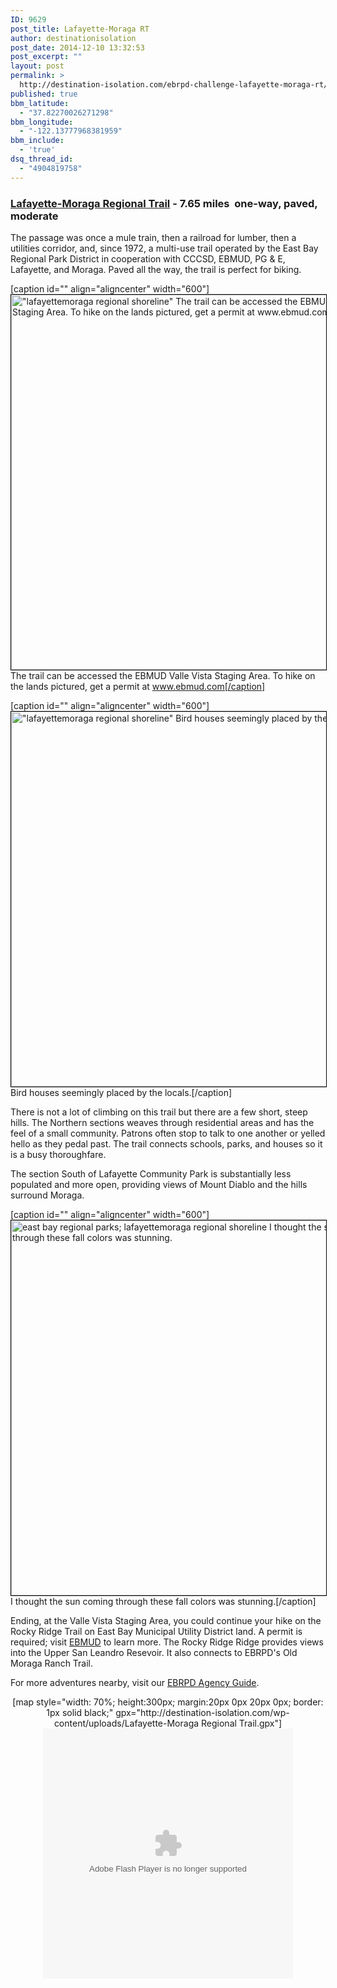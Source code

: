 ```yaml
---
ID: 9629
post_title: Lafayette-Moraga RT
author: destinationisolation
post_date: 2014-12-10 13:32:53
post_excerpt: ""
layout: post
permalink: >
  http://destination-isolation.com/ebrpd-challenge-lafayette-moraga-rt/
published: true
bbm_latitude:
  - "37.82270026271298"
bbm_longitude:
  - "-122.13777968381959"
bbm_include:
  - 'true'
dsq_thread_id:
  - "4904819758"
---
```

<h3><span style="text-decoration: underline;">Lafayette-Moraga Regional Trail</span> - 7.65 miles  one-way, paved, moderate</h3>
The passage was once a mule train, then a railroad for lumber, then a utilities corridor, and, since 1972, a multi-use trail operated by the East Bay Regional Park District in cooperation with CCCSD, EBMUD, PG &amp; E, Lafayette, and Moraga. Paved all the way, the trail is perfect for biking.

[caption id="" align="aligncenter" width="600"]<a href="http://photos.destination-isolation.com/East-Bay-Regional-Park-Distric/Lafayette-Moraga-RT/i-bbCWG58" target="_blank"><img class="aligncenter" style="border: 1px solid black;" title="DSC_3285.jpg" src="http://photos.destination-isolation.com/East-Bay-Regional-Park-Distric/Lafayette-Moraga-RT/i-bbCWG58/0/M/DSC_3285-M.jpg" alt="&quot;lafayettemoraga regional shoreline&quot; The trail can be accessed the EBMUD Valle Vista Staging Area. To hike on the lands pictured, get a permit at www.ebmud.com" width="600" /></a> The trail can be accessed the EBMUD Valle Vista Staging Area. To hike on the lands pictured, get a permit at www.ebmud.com[/caption]

[caption id="" align="aligncenter" width="600"]<a href="http://photos.destination-isolation.com/East-Bay-Regional-Park-Distric/Lafayette-Moraga-RT/i-4G2wvbt" target="_blank"><img class="aligncenter" style="border: 1px solid black;" title="DSC_3294.jpg" src="http://photos.destination-isolation.com/East-Bay-Regional-Park-Distric/Lafayette-Moraga-RT/i-4G2wvbt/0/M/DSC_3294-M.jpg" alt="&quot;lafayettemoraga regional shoreline&quot; Bird houses seemingly placed by the locals." width="600" /></a> Bird houses seemingly placed by the locals.[/caption]

There is not a lot of climbing on this trail but there are a few short, steep hills. The Northern sections weaves through residential areas and has the feel of a small community. Patrons often stop to talk to one another or yelled hello as they pedal past. The trail connects schools, parks, and houses so it is a busy thoroughfare.

The section South of Lafayette Community Park is substantially less populated and more open, providing views of Mount Diablo and the hills surround Moraga.

[caption id="" align="aligncenter" width="600"]<a href="http://photos.destination-isolation.com/East-Bay-Regional-Park-Distric/Lafayette-Moraga-RT/i-LbMQnKV" target="_blank"><img class="aligncenter" style="border: 1px solid black;" title="DSC_3277.jpg" src="http://photos.destination-isolation.com/East-Bay-Regional-Park-Distric/Lafayette-Moraga-RT/i-LbMQnKV/0/M/DSC_3277-M.jpg" alt="east bay regional parks; lafayettemoraga regional shoreline I thought the sun coming through these fall colors was stunning." width="600" /></a> I thought the sun coming through these fall colors was stunning.[/caption]

Ending, at the Valle Vista Staging Area, you could continue your hike on the Rocky Ridge Trail on East Bay Municipal Utility District land. A permit is required; visit <a title="EBMUD" href="http://www.ebmud.com" target="_blank">EBMUD</a> to learn more. The Rocky Ridge Ridge provides views into the Upper San Leandro Resevoir. It also connects to EBRPD's Old Moraga Ranch Trail.

For more adventures nearby, visit our <a title="East Bay RPD" href="http://destination-isolation.com/regional-guides/east-bay-rpd/">EBRPD Agency Guide</a>.
<div align="center">[map style="width: 70%; height:300px; margin:20px 0px 20px 0px; border: 1px solid black;" gpx="http://destination-isolation.com/wp-content/uploads/Lafayette-Moraga Regional Trail.gpx"]</div>
<div align="center"></div>
<div align="center"><object id="ssidx" width="400" height="400" classid="clsid:D27CDB6E-AE6D-11cf-96B8-444553540000"><param name="movie" value="http://cdn.smugmug.com/ria/ShizamSlides-2013072402.swf" /><param name="flashVars" value="AlbumID=45643935&amp;AlbumKey=wVG8C9&amp;transparent=true&amp;bgColor=&amp;borderThickness=&amp;borderColor=&amp;useInside=&amp;endPoint=&amp;mainHost=cdn.smugmug.com&amp;VersionNos=2013072402&amp;width=400&amp;height=400&amp;clickToImage=true&amp;captions=true&amp;showThumbs=true&amp;autoStart=true&amp;showSpeed=true&amp;pageStyle=black&amp;showButtons=true&amp;randomStart=false&amp;randomize=true&amp;splash=http%3A%2F%2Fwww.smugmug.com%2Fimg%2Fria%2FShizamSlides%2Fsmugmug_black.png&amp;splashDelay=0&amp;crossFadeSpeed=350" /><param name="wmode" value="transparent" /><param name="allowNetworking" value="all" /><param name="allowScriptAccess" value="always" /><embed src="http://cdn.smugmug.com/ria/ShizamSlides-2013072402.swf" flashvars="AlbumID=45643935&amp;AlbumKey=wVG8C9&amp;transparent=true&amp;bgColor=&amp;borderThickness=&amp;borderColor=&amp;useInside=&amp;endPoint=&amp;mainHost=cdn.smugmug.com&amp;VersionNos=2013072402&amp;width=400&amp;height=400&amp;clickToImage=true&amp;captions=true&amp;showThumbs=true&amp;autoStart=true&amp;showSpeed=true&amp;pageStyle=black&amp;showButtons=true&amp;randomStart=false&amp;randomize=true&amp;splash=http%3A%2F%2Fwww.smugmug.com%2Fimg%2Fria%2FShizamSlides%2Fsmugmug_black.png&amp;splashDelay=0&amp;crossFadeSpeed=350" width="400" height="400" wmode="transparent" type="application/x-shockwave-flash" allowscriptaccess="always" allownetworking="all" /></object></div>
&nbsp;

&nbsp;